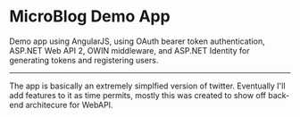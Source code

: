 # MicroBlog Demo App
Demo app using AngularJS, using OAuth bearer token authentication, ASP.NET Web API 2, OWIN middleware, and ASP.NET Identity for generating tokens and registering users.
___
The app is basically an extremely simplfied version of twitter. Eventually I'll add features to it as time permits, mostly this was created to show off back-end architecure for WebAPI.
